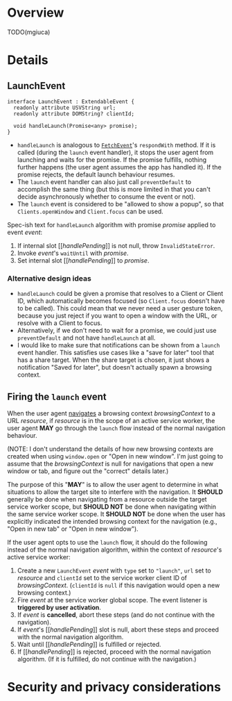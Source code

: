 # Overview

TODO(mgiuca)

# Details

## LaunchEvent

    interface LaunchEvent : ExtendableEvent {
      readonly attribute USVString url;
      readonly attribute DOMString? clientId;

      void handleLaunch(Promise<any> promise);
    }

* `handleLaunch` is analogous to
  [`FetchEvent`](https://www.w3.org/TR/service-workers-1/#fetch-event-section)'s
  `respondWith` method. If it is called (during the `launch` event handler), it
  stops the user agent from launching and waits for the promise. If the promise
  fulfills, nothing further happens (the user agent assumes the app has handled
  it). If the promise rejects, the default launch behaviour resumes.
* The `launch` event handler can also just call `preventDefault` to accomplish
  the same thing (but this is more limited in that you can't decide
  asynchronously whether to consume the event or not).
* The `launch` event is considered to be "allowed to show a popup", so that
  `Clients.openWindow` and `Client.focus` can be used.

Spec-ish text for `handleLaunch` algorithm with promise *promise* applied to
event *event*:

1. If internal slot [[*handlePending*]] is not null, throw `InvalidStateError`.
2. Invoke *event*'s `waitUntil` with *promise*.
3. Set internal slot [[*handlePending*]] to *promise*.

### Alternative design ideas

* `handleLaunch` could be given a promise that resolves to a Client or Client
  ID, which automatically becomes focused (so `Client.focus` doesn't have to be
  called). This could mean that we never need a user gesture token, because you
  just reject if you want to open a window with the URL, or resolve with a
  Client to focus.
* Alternatively, if we don't need to wait for a promise, we could just use
  `preventDefault` and not have `handleLaunch` at all.
* I would like to make sure that notifications can be shown from a `launch`
  event handler. This satisfies use cases like a "save for later" tool that has
  a share target. When the share target is chosen, it just shows a notification
  "Saved for later", but doesn't actually spawn a browsing context.

## Firing the `launch` event

When the user agent [navigates](https://html.spec.whatwg.org/#navigate) a
browsing context *browsingContext* to a URL *resource*, if *resource* is in the
scope of an active service worker, the user agent **MAY** go through the
`launch` flow instead of the normal navigation behaviour.

(NOTE: I don't understand the details of how new browsing contexts are created
when using `window.open` or "Open in new window". I'm just going to assume that
the *browsingContext* is null for navigations that open a new window or tab, and
figure out the "correct" details later.)

The purpose of this "**MAY**" is to allow the user agent to determine in what
situations to allow the target site to interfere with the navigation. It
**SHOULD** generally be done when navigating from a resource outside the target
service worker scope, but **SHOULD NOT** be done when navigating within the same
service worker scope. It **SHOULD NOT** be done when the user has explicitly
indicated the intended browsing context for the navigation (e.g., "Open in new
tab" or "Open in new window").

If the user agent opts to use the `launch` flow, it should do the following
instead of the normal navigation algorithm, within the context of *resource*'s
active service worker:

1. Create a new `LaunchEvent` *event* with `type` set to `"launch"`, `url` set
   to *resource* and `clientId` set to the service worker client ID of
   *browsingContext*. (`clientId` is `null` if this navigation would open a new
   browsing context.)
2. Fire *event* at the service worker global scope. The event listener is
   **triggered by user activation**.
3. If *event* is **cancelled**, abort these steps (and do not continue with the
   navigation).
4. If *event*'s [[*handlePending*]] slot is null, abort these steps and proceed
   with the normal navigation algorithm.
5. Wait until [[*handlePending*]] is fulfilled or rejected.
6. If [[*handlePending*]] is rejected, proceed with the normal navigation
   algorithm. (If it is fulfilled, do not continue with the navigation.)

# Security and privacy considerations


